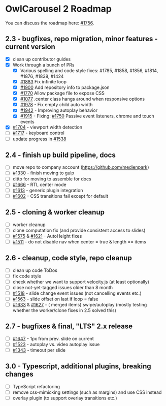 # OwlCarousel 2 Roadmap

You can discuss the roadmap here: [#1756](https://github.com/OwlCarousel2/OwlCarousel2/issues/1756).

## 2.3 - bugfixes, repo migration, minor features - current version

- [x] clean up contributor guides
- [x] Work through a bunch of PRs
	- [x] Various spelling and code style fixes: #1785, #1858, #1856, #1814, #1876, #1838, #1424
	- [x] [#1883](https://github.com/OwlCarousel2/OwlCarousel2/pull/1883) Fix infinite loop
	- [x] [#1900](https://github.com/OwlCarousel2/OwlCarousel2/pull/1900) Add repository info to package.json
	- [x] [#1770](https://github.com/OwlCarousel2/OwlCarousel2/pull/1770) Allow package file to expose CSS
	- [x] [#1077](https://github.com/OwlCarousel2/OwlCarousel2/pull/1077) .center class hangs around when responsive
	  options
	- [x] [#1978](https://github.com/OwlCarousel2/OwlCarousel2/pull/1978) - Fix empty child auto width
	- [x] [#1942](https://github.com/OwlCarousel2/OwlCarousel2/pull/1942) - Improving autoplay behavior
	- [x] [#1915](https://github.com/OwlCarousel2/OwlCarousel2/pull/1915) -
	  Fixing: [#1750](https://github.com/OwlCarousel2/OwlCarousel2/issues/1750) Passive event listeners, chrome and
	  touch events
- [x] [#1704](https://github.com/OwlCarousel2/OwlCarousel2/issues/1704) - viewport width detection
- [ ] [#1717](https://github.com/OwlCarousel2/OwlCarousel2/issues/1717) - keyboard control
- [ ] update progress in [#1538](https://github.com/OwlCarousel2/OwlCarousel2/issues/1538)

## 2.4 - finish up build pipeline, docs

- [ ] move repo to company account (https://github.com/medienpark)
- [ ] [#1330](https://github.com/OwlCarousel2/OwlCarousel2/issues/1330) - finish moving to gulp
- [ ] ditto for moving to assemble for docs
- [ ] [#1666](https://github.com/OwlCarousel2/OwlCarousel2/issues/1666) - RTL center mode
- [ ] [#1613](https://github.com/OwlCarousel2/OwlCarousel2/issues/1613) - generic plugin integration
- [ ] [#1602](https://github.com/OwlCarousel2/OwlCarousel2/issues/1602) - CSS transitions fail except for default

## 2.5 - cloning & worker cleanup

- [ ] worker cleanup
- [ ] clone computation fix (and provide consistent access to slides)
- [ ] [#1575](https://github.com/OwlCarousel2/OwlCarousel2/issues/1575) & [#1621](https://github.com/OwlCarousel2/OwlCarousel2/issues/1621) -
  AutoHeight fixes
- [ ] [#1511](https://github.com/OwlCarousel2/OwlCarousel2/issues/1511) - do not disable nav when center = true &
  length == items

## 2.6 - cleanup, code style, repo cleanup

- [ ] clean up code ToDos
- [ ] fix code style
- [ ] check whether we want to support velocity.js (at least optionally)
- [ ] close not-yet-tagged issues older than 8 month
- [ ] [#1518](https://github.com/OwlCarousel2/OwlCarousel2/issues/1518) - slide change event issues (not cancelling
  events etc.)
- [ ] [#1563](https://github.com/OwlCarousel2/OwlCarousel2/issues/1563) - slide offset on last if loop = false
- [ ] [#1633](https://github.com/OwlCarousel2/OwlCarousel2/issues/1633) & [#1627](https://github.com/OwlCarousel2/OwlCarousel2/issues/1627) - (
  merged items) swipe/autoplay (mostly testing whether the worker/clone fixes in 2.5 solved this)

## 2.7 - bugfixes & final, "LTS" 2.x release

- [ ] [#1647](https://github.com/OwlCarousel2/OwlCarousel2/issues/1647) - 1px from prev. slide on current
- [ ] [#1523](https://github.com/OwlCarousel2/OwlCarousel2/issues/1523) - autoplay vs. video autoplay issue
- [ ] [#1343](https://github.com/OwlCarousel2/OwlCarousel2/issues/1343) - timeout per slide

## 3.0 - Typescript, additional plugins, breaking changes

- [ ] TypeScript refactoring
- [ ] remove css-mimicking settings (such as margins) and use CSS instead
- [ ] overlay plugin (to support overlay transitions etc.)
